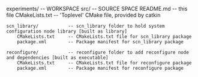 experiments/     -- WORKSPACE
  src/                  -- SOURCE SPACE
    README.md            -- this file
    CMakeLists.txt        -- 'Toplevel' CMake file, provided by catkin

    scn_library/           -- scn_library folder to hold system configuration node library [built as library]
        CMakeLists.txt     -- CMakeLists.txt file for scn_library package
        package.xml        -- Package manifest for scn_library package

    reconfigure/           -- reconfigure folder to add reconfigure node and dependencies [built as executable]
        CMakeLists.txt     -- CMakeLists.txt file for reconfigure package
        package.xml        -- Package manifest for reconfigure package
